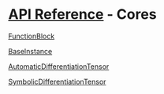 # [API Reference](../API.md) - Cores

[FunctionBlock](Cores/FunctionBlock.md)

[BaseInstance](Cores/BaseInstance.md)

[AutomaticDifferentiationTensor](Cores/AutomaticDifferentiationTensor.md)

[SymbolicDifferentiationTensor](Cores/SymbolicDifferentiationTensor.md)